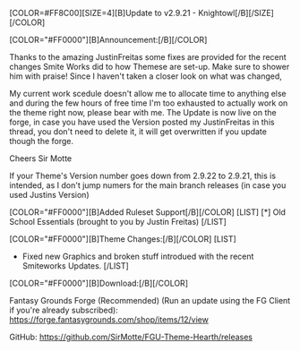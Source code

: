 [COLOR=#FF8C00][SIZE=4][B]Update to v2.9.21 - Knightowl[/B][/SIZE][/COLOR]

[COLOR="#FF0000"][B]Announcement:[/B][/COLOR]

Thanks to the amazing JustinFreitas some fixes are provided for the recent changes Smite Works did to how Themese are set-up. Make sure to shower him with praise!
Since I haven't taken a closer look on what was changed, 

My current work scedule doesn't allow me to allocate time to anything else and during the few hours of free time I'm too exhausted to actually work on the theme right now, please bear with me.
The Update is now live on the forge, in case you have used the Version posted my JustinFreitas in this thread, you don't need to delete it, it will get overwritten if you update though the forge.

Cheers Sir Motte

If your Theme's Version number goes down from 2.9.22 to 2.9.21, this is intended, as I don't jump numers for the main branch releases (in case you used Justins Version)

[COLOR="#FF0000"][B]Added Ruleset Support[/B][/COLOR]
[LIST]
[*] Old School Essentials (brought to you by Justin Freitas)
[/LIST]

[COLOR="#FF0000"][B]Theme Changes:[/B][/COLOR]
[LIST]
- Fixed new Graphics and broken stuff introdued with the recent Smiteworks Updates.
[/LIST]

[COLOR="#FF0000"][B]Download:[/B][/COLOR]

Fantasy Grounds Forge (Recommended)
(Run an update using the FG Client if you're already subscribed):
https://forge.fantasygrounds.com/shop/items/12/view

GitHub:
https://github.com/SirMotte/FGU-Theme-Hearth/releases